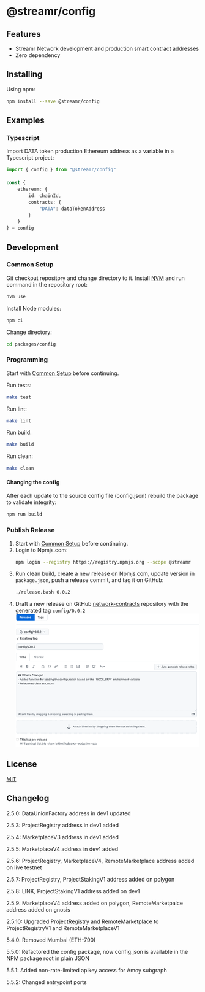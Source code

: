 # @streamr/config

## Features
- Streamr Network development and production smart contract addresses
- Zero dependency

## Installing
Using npm:
```bash
npm install --save @streamr/config
```

## Examples
### Typescript
Import DATA token production Ethereum address as a variable in a Typescript project:
```typescript
import { config } from "@streamr/config"

const {
    ethereum: {
        id: chainId,
        contracts: {
            "DATA": dataTokenAddress
        }
    }
} = config
```

## Development
### Common Setup
Git checkout repository and change directory to it.
Install [NVM](https://github.com/nvm-sh/nvm) and run command in the repository root:
```bash
nvm use
```

Install Node modules:
```bash
npm ci
```

Change directory:
```bash
cd packages/config
```

### Programming
Start with [Common Setup](#common-setup) before continuing.

Run tests:
```bash
make test
```

Run lint:
```bash
make lint
```

Run build:
```bash
make build
```

Run clean:
```bash
make clean
```

#### Changing the config

After each update to the source config file (config.json) rebuild the package to validate integrity:
```bash
npm run build
```

### Publish Release
1. Start with [Common Setup](#common-setup) before continuing.
1. Login to Npmjs.com:
    ```bash
    npm login --registry https://registry.npmjs.org --scope @streamr
    ```
1. Run clean build, create a new release on Npmjs.com, update version in `package.json`, push a release commit, and tag it on GitHub:
    ```bash
    ./release.bash 0.0.2
    ```
1. Draft a new release on GitHub [network-contracts](https://github.com/streamr-dev/network-contracts/releases) repository with the generated tag `config/0.0.2`
	![Draft a new release on GitHub](./docs/draft-release-github.png "Drafting a new release")
## License
[MIT](LICENSE)

## Changelog

2.5.0: DataUnionFactory address in dev1 updated

2.5.3: ProjectRegistry address in dev1 added

2.5.4: MarketplaceV3 address in dev1 added

2.5.5: MarketplaceV4 address in dev1 added

2.5.6: ProjectRegistry, MarketplaceV4, RemoteMarketplace address added on live testnet

2.5.7: ProjectRegistry, ProjectStakingV1 address added on polygon

2.5.8: LINK, ProjectStakingV1 address added on dev1

2.5.9: MarketplaceV4 address added on polygon, RemoteMarketpalce address added on gnosis

2.5.10: Upgraded ProjectRegistry and RemoteMarketplace to ProjectRegistryV1 and RemoteMarketplaceV1

5.4.0: Removed Mumbai (ETH-790)

5.5.0: Refactored the config package, now config.json is available in the NPM package root in plain JSON

5.5.1: Added non-rate-limited apikey access for Amoy subgraph

5.5.2: Changed entrypoint ports
